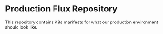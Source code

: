 # Production Flux Repository

This repository contains K8s manifests for what our production environment should look like.
